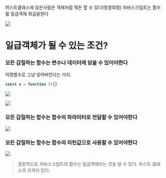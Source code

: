 퍼스트클래스에 앉은사람은 객체처럼 뭐든 할 수 있다(땅콩회항)
자바스크립트는 함수를 일급객체 취급을한다

![](https://i.imgur.com/Xuy1wno.png)


# 일급객체가 될 수 있는 조건?

### 모든 갑질하는 함수는 변수나 데이터에 담을 수 있어야한다

익명함수로 그냥 넣어버린다는 거지.

```js
const a = function (){}
```

![](https://i.imgur.com/J86STlZ.png)

![](https://i.imgur.com/op44HHF.png)





### 모든 갑질하는 함수는 함수의 파라미터로 전달할 수 있어야한다

![](https://i.imgur.com/ejbV9bx.png)



### 모든 갑질하는 함수는 함수의 리턴값으로 사용할 수 있어야한다

![](https://i.imgur.com/jQSyzcZ.png)



> 결론적으로 자바스크립트의 함수는 일급객체라는 것을 알 수 있다. 
> 퍼스트 클래스의 자격이 있다.